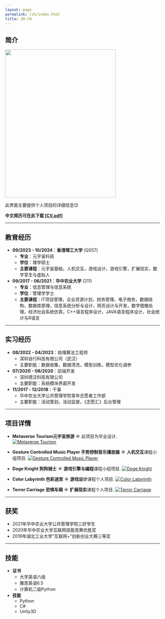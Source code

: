 ```yaml
---
layout: page
permalink: /zh/index.html
title: ZH-CN
---
```


## 简介

<img src="https://HarveyMao0720.github.io/images/life.jpg" class="floatpic" width="360" height="480">

此界面主要提供个人项目的详细信息😊

**中文简历可在此下载 [[CV.pdf](https://HarveyMao0720.github.io/file/CV_mhr.pdf)]**

---

## 教育经历

* **09/2023 - 10/2024**：**香港理工大学** (QS57)
  * **专业**：元宇宙科技
  * **学位**：理学硕士
  * **主要课程**：元宇宙基础，人机交互，游戏设计，游戏引擎，扩展现实，数字孪生与虚拟人
* **09/2017 - 06/2021**：**华中农业大学** (211)
  * **专业**：信息管理与信息系统
  * **学位**：管理学学士
  * **主要课程**：IT项目管理，企业资源计划，财务管理，电子商务，数据结构，数据库原理，信息系统分析与设计，网页设计与开发，数字图像处理，经济社会系统仿真，C++语言程序设计，JAVA语言程序设计，社会统计与R语言

---

## 实习经历

* **08/2022 - 04/2023**：助理算法工程师
  * 深圳自行科技有限公司（武汉）
  * 主要职能：数据收集，数据清洗，模型训练，模型优化调参
* **07/2020 - 08/2020**：前端开发
  * 深圳德泛科技有限公司
  * 主要职能：系统模块界面开发
* **11/2017 - 12/2018**：干事
  * 华中农业大学公共管理学院青年志愿者工作部
  * 主要职能：活动策划，活动监督，《志愿汇》后台管理

---

## 项目详情

* **Metaverse Tourism元宇宙旅游** ☀️
此项目为毕业设计.
[![Metaverse Tourism](https://res.cloudinary.com/marcomontalbano/image/upload/v1723281775/video_to_markdown/images/youtube--rTQUMwsKF6Y-c05b58ac6eb4c4700831b2b3070cd403.jpg)](https://youtube.com/watch?v=rTQUMwsKF6Y)

* **Gesture Controlled Music Player 手势控制音乐播放器** ☀️
**人机交互**课程小组项目.
[![Gesture Controlled Music Player](https://res.cloudinary.com/marcomontalbano/image/upload/v1723281896/video_to_markdown/images/youtube--AaDbnZ-qJ0A-c05b58ac6eb4c4700831b2b3070cd403.jpg)](https://youtu.be/AaDbnZ-qJ0A "Gesture Controlled Music Player")

* **Doge Knight 狗狗骑士** ☀️
**游戏引擎与编程**课程小组项目.
[![Doge Knight](https://res.cloudinary.com/marcomontalbano/image/upload/v1723282116/video_to_markdown/images/youtube--5xohCvVkrNI-c05b58ac6eb4c4700831b2b3070cd403.jpg)](https://www.youtube.com/watch?v=5xohCvVkrNI "Doge Knight")

* **Color Labyrinth 色彩迷宫** ☀️
**游戏设计**课程个人项目.
[![Color Labyrinth](https://res.cloudinary.com/marcomontalbano/image/upload/v1723282255/video_to_markdown/images/youtube--Hsgh3dMCjPQ-c05b58ac6eb4c4700831b2b3070cd403.jpg)](https://youtu.be/Hsgh3dMCjPQ "Color Labyrinth")

* **Terror Carriage 恐惧车厢** ☀️
**扩展现实**课程个人项目.
[![Terror Carriage](https://res.cloudinary.com/marcomontalbano/image/upload/v1723282351/video_to_markdown/images/youtube---SI6hXCPV28-c05b58ac6eb4c4700831b2b3070cd403.jpg)](https://www.youtube.com/watch?v=-SI6hXCPV28 "Terror Carriage")

---

## 获奖

* 2021年华中农业大学公共管理学院三好学生
* 2020年华中农业大学互联网技能竞赛优胜奖
* 2019年湖北工业大学“互联网+”创新创业大赛三等奖

---

## 技能

* **证书**
  * 大学英语六级
  * 雅思英语6.5
  * 计算机二级Python
* **技能**
  * Python
  * C#
  * Unity3D
